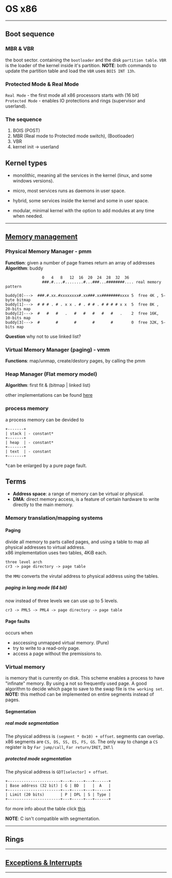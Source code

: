 # OS x86

***

## Boot sequence

### MBR & VBR

the boot sector. containing the `bootloader` and the disk `partition table`. `VBR` is the loader of the kernel inside it's partition.
**NOTE**: both commands to update the partition table and load the `VBR` uses `BOIS INT 13h`.

### Protected Mode & Real Mode

`Real Mode` - the first mode all x86 processors starts with (16 bit) \
`Protected Mode` - enables IO protections and rings (supervisor and userland).

### The sequence

1. BOIS (POST)
2. MBR (Real mode to Protected mode switch), (Bootloader)
3. VBR
4. kernel init -> userland

## Kernel types

- monolithic, meaning all the services in the kernel (linux, and some windows versions).

- micro, most services runs as daemons in user space.

- hybrid, some services inside the kernel and some in user space.

- modular, minimal kernel with the option to add modules at any time when needed.

***

## [Memory management](https://wiki.osdev.org/Brendan%27s_Memory_Management_Guide)

### Physical Memory Manager - pmm

**Function**: given a number of page frames return an array of addresses\
**Algorithm**: buddy

```Text
                0   4   8   12  16  20  24  28  32  36
                ###.#....#........#...###...########.... real memory pattern

buddy[0]--->  ###.#.xx.#xxxxxxxx#.xx###.xx########xxxx 5  free 4K , 5-byte bitmap
buddy[1]--->  # # # . # . x x . # . # # . # # # # x x  5  free 8K , 20-bits map
buddy[2]--->  #   #   #   .   #   #   #   #   #   .    2  free 16K, 10-bits map
buddy[3]--->  #       #       #       #       #        0  free 32K, 5-bits map
```

**Question** why not to use linked list?

### Virtual Memory Manager (paging) - vmm

**Functions**: map/unmap, create/destory pages, by calling the pmm

### Heap Manager (Flat memory model)

**Algorithm**: first fit & (bitmap | linked list)

other implementations can be found [here](https://wiki.osdev.org/User:Pancakes/SimpleHeapImplementation)

### process memory

a process memory can be devided to

```Text
+-------+
| stack | - constant*
+-------+
| heap  | - constant* 
+-------+
| text  | - constant
+-------+
```

*can be enlarged by a pure page fault.

## Terms

- **Address space**: a range of memory can be virtual or physical.
- **DMA**: direct memory access, is a feature of certain hardware to write directly to the main memory.

### Memory translation/mapping systems

#### Paging

divide all memory to parts called pages, and using a table to map all physical addresses to virtual address.\
x86 implementation uses two tables, 4KiB each.

```TEXT
three level arch
cr3 -> page directory -> page table
```

the `MMU` converts the virutal address to physical address using the tables.

##### paging in long mode (64 bit)

now instead of three levels we can use up to 5 levels.

```TEXT
cr3 -> PML5 -> PML4 -> page directory -> page table
```

#### Page faults

occurs when

- asccessing unmapped virtual memory. (Pure)
- try to write to a read-only page.
- access a page without the premissions to.

### Virtual memory

is memory that is currently on disk. This scheme enables a process to have "infinate" memory. By using a not so frequently used page. A good algorithm to decide which page to save to the swap file is `the working set`.\
**NOTE:** this method can be implemented on entire segments instead of pages.

#### Segmentation

##### real mode segmentation

The physical address is `(segment * 0x10) + offset`. segments can overlap. x86 segments are `CS, DS, SS, ES, FS, GS`.
The only way to change a `CS` register is by `Far jump/call`, `Far return/IRET`, `INT`.\

##### protected mode segmentation

The physical address is `GDT[selector] + offset`.

```TEXT
+-----------------------+---+-----+---+------+
| Base address (32 bit) | G | BD  |   |  A   |
+-----------------------+---+-----+---+------+
| Limit (20 bits)       | P | DPL | S | Type |
+-----------------------+---+-----+---+------+
```

for more info about the table click [this](https://en.wikipedia.org/wiki/Segment_descriptor#:~:text=In%20memory%20addressing%20for%20Intel,to%20in%20the%20logical%20address.)

**NOTE**: C isn't compatible with segmentation.

***

## Rings

***

## [Exceptions & Interrupts](https://wiki.osdev.org/Exceptions)

***